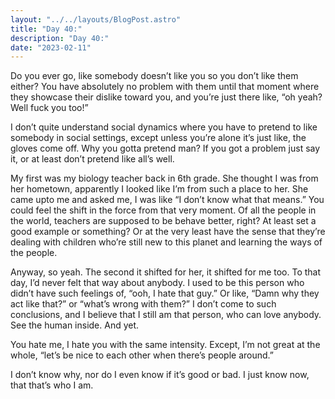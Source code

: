 ```yaml
---
layout: "../../layouts/BlogPost.astro"
title: "Day 40:"
description: "Day 40:"
date: "2023-02-11"
---
```



Do you ever go, like somebody doesn’t like you so you don’t like them either? You have absolutely no problem with them until that moment where they showcase their dislike toward you, and you’re just there like, “oh yeah? Well fuck you too!”


I don’t quite understand social dynamics where you have to pretend to like somebody in social settings, except unless you’re alone it’s just like, the gloves come off. Why you gotta pretend man? If you got a problem just say it, or at least don’t pretend like all’s well.


My first was my biology teacher back in 6th grade. She thought I was from her hometown, apparently I looked like I’m from such a place to her. She came upto me and asked me, I was like “I don’t know what that means.” You could feel the shift in the force from that very moment. Of all the people in the world, teachers are supposed to be behave better, right? At least set a good example or something? Or at the very least have the sense that they’re dealing with children who’re still new to this planet and learning the ways of the people.


Anyway, so yeah. The second it shifted for her, it shifted for me too. To that day, I’d never felt that way about anybody. I used to be this person who didn’t have such feelings of, “ooh, I hate that guy.” Or like, “Damn why they act like that?” or “what’s wrong with them?” I don’t come to such conclusions, and I believe that I still am that person, who can love anybody. See the human inside. And yet.


You hate me, I hate you with the same intensity. Except, I’m not great at the whole, “let’s be nice to each other when there’s people around.”


I don’t know why, nor do I even know if it’s good or bad. I just know now, that that’s who I am. 

